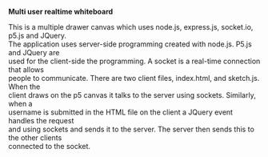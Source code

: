 **Multi user realtime whiteboard**

This is a multiple drawer canvas which uses node.js, express.js, socket.io, p5.js and JQuery.</br>
The application uses server-side programming created with node.js. P5.js and JQuery are</br>
used for the client-side the programming. A socket is a real-time connection that allows</br>
people to communicate. There are two client files, index.html, and sketch.js. When the</br>
client draws on the p5 canvas it talks to the server using sockets. Similarly, when a</br>
username is submitted in the HTML file on the client a JQuery event handles the request</br>
and using sockets and sends it to the server. The server then sends this to the other clients</br>
connected to the socket.